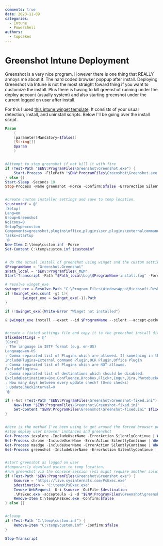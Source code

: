 ```yaml
---
comments: true
date: 2023-11-09
categories:
  - Intune
  - Powershell
authors:
  - tupcakes
---
```



# Greenshot Intune Deployment

Greenshot is a very nice program. However there is one thing that REALLY annoys me about it. The hard coded browser poppup after install. Deploying Greenshot via Intune is not the most straight foward thing if you want to customize the install. Plus there is having to kill greenshot running under the deploy account (usually system) and also starting greenshot under the current logged on user after install.

For this I used [this intune winget template](https://github.com/FlorianSLZ/scloud/blob/main/winget/winget-program-template/winget-program-template.zip). It consists of your usual detection, install, and uninstall scripts. Below I'll be going over the install script.

<!-- more -->


```powershell
Param
    (
    [parameter(Mandatory=$false)]
    [String[]]
    $param
    )


#Attempt to stop greenshot if not kill it with fire
if (Test-Path "$ENV:ProgramFiles\Greenshot\Greenshot.exe") {
    Start-Process -FilePath "$ENV:ProgramFiles\Greenshot\Greenshot.exe /exit"
} else {}
Start-Sleep -Seconds 10
Stop-Process -Name greenshot -Force -Confirm:$false -ErrorAction SilentlyContinue


#create custom installer settings and save to temp location.
$custominf = @'
[Setup]
Lang=en
Group=Greenshot
NoIcons=0
SetupType=custom
Components=greenshot,plugins\office,plugins\ocr,plugins\externalcommand
Tasks=startup
'@
New-Item C:\temp\custom.inf -Force
Set-Content C:\temp\custom.inf $custominf


# do the actual install of greenshot using winget and the custom settings we saved in the last step
$ProgramName = "Greenshot.Greenshot"
$Path_local = "$Env:Programfiles\_MEM"
Start-Transcript -Path "$Path_local\Log\$ProgramName-install.log" -Force -Append

# resolve winget_exe
$winget_exe = Resolve-Path "C:\Program Files\WindowsApps\Microsoft.DesktopAppInstaller_*_x64__8wekyb3d8bbwe\winget.exe"
if ($winget_exe.count -gt 1){
        $winget_exe = $winget_exe[-1].Path
}

if (!$winget_exe){Write-Error "Winget not installed"}

& $winget_exe install --exact --id $ProgramName --silent --accept-package-agreements --accept-source-agreements --scope=machine $param --override "/LOADINF=C:\temp\custom.inf /NORESTART /VERYSILENT"


#create a fixted settings file and copy it to the greenshot install directory. These settings are enforced in the app.
$fixedsettings = @'
[Core]
; The language in IETF format (e.g. en-US)
Language=en-US
; Comma separated list of Plugins which are allowed. If something in the list, than every plugin not in the list will not be loaded!
IncludePlugins=External command Plugin,OCR Plugin,Office Plugin
; Comma separated list of Plugins which are NOT allowed.
ExcludePlugins=
; Comma separated list of destinations which should be disabled.
ExcludeDestinations=Box,Confluence,Dropbox,Flickr,Imgur,Jira,Photobucket,Picasa,
; How many days between every update check? (0=no checks)
; UpdateCheckInterval=0
'@

if (-Not (Test-Path "$ENV:ProgramFiles\Greenshot\Greenshot-fixed.ini")) {
    New-Item "$ENV:ProgramFiles\Greenshot\Greenshot-fixed.ini"
    Set-Content "$ENV:ProgramFiles\Greenshot\Greenshot-fixed.ini" $fixedsettings
}


#here is the method I've been using to get around the forced browser poppup.
#stop deploy user browser instances and greenshot
Get-Process iexplore -IncludeUserName -ErrorAction SilentlyContinue | Where-Object UserName -match $env:username | Stop-Process -ErrorAction SilentlyContinue
Get-Process chrome -IncludeUserName -ErrorAction SilentlyContinue | Where-Object UserName -match $env:username | Stop-Process -ErrorAction SilentlyContinue
Get-Process msedge -IncludeUserName -ErrorAction SilentlyContinue | Where-Object UserName -match $env:username | Stop-Process -ErrorAction SilentlyContinue
Get-Process greenshot -IncludeUserName -ErrorAction SilentlyContinue | Where-Object UserName -match $env:username | Stop-Process -ErrorAction SilentlyContinue


#start greenshot as logged on user
#temporarily download psexec to temp location.
#run greenshot via the console session (vdi might require another solution)
if (Test-Path "$ENV:ProgramFiles\Greenshot\Greenshot.exe") {
    $source = 'https://live.sysinternals.com/PsExec.exe'
    $destination = 'C:\temp\PsExec.exe'
    Invoke-WebRequest -Uri $source -OutFile $destination
    .\PsExec.exe -accepteula -i -d "$ENV:ProgramFiles\Greenshot\greenshot.exe"
    Remove-Item C:\temp\PsExec.exe -Confirm:$false
} else {}


#cleaup
if (Test-Path "C:\temp\custom.inf") {
    Remove-Item "C:\temp\custom.inf" -Confirm:$false
}

Stop-Transcript
```